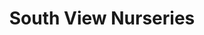 ---
title: "South View Nurseries"
url: /great-yarmouth/south-view-nurseries/
shop: garden centre
---